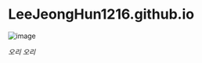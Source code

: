# LeeJeongHun1216.github.io

![image](https://github.com/user-attachments/assets/41e3e264-46b5-4b7d-b409-b26c0967af88)

*오리*
_오리_
